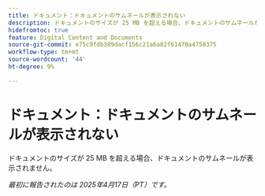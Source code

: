 ```yaml
---
title: ドキュメント：ドキュメントのサムネールが表示されない
description: ドキュメントのサイズが 25 MB を超える場合、ドキュメントのサムネールが表示されません。
hidefromtoc: true
feature: Digital Content and Documents
source-git-commit: e75c9fdb389dacf156c21a6a82f61470a4758375
workflow-type: tm+mt
source-wordcount: '44'
ht-degree: 9%

---
```



# ドキュメント：ドキュメントのサムネールが表示されない

ドキュメントのサイズが 25 MB を超える場合、ドキュメントのサムネールが表示されません。

_最初に報告されたのは 2025年4月17日（PT）です。_
